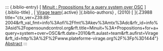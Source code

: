 ::: {.biblio-entry}
[ [Minuit : Propositions for a query system over
OSC](publication/minuit-propositions-query-system-over-osc)
]{.biblio-title} , [ [Virage team](publications/author/team){.active}
]{.biblio-authors} , (2010) [ ]{.Z3988
title="ctx_ver=Z39.88-2004&rft_val_fmt=info%3Aofi%2Ffmt%3Akev%3Amtx%3Adc&rfr_id=info%3Asid%2Fopensoundcontrol.org&rft.title=Minuit+%3A+Propositions+for+a+query+system+over+OSC&rft.date=2010&rft.aulast=team&rft.aufirst=Virage&rft_id=http%3A%2F%2Fwww.plateforme-virage.org%2F%3Fp%3D1444"}
[Abstract](publication/minuit-propositions-query-system-over-osc)
:::
